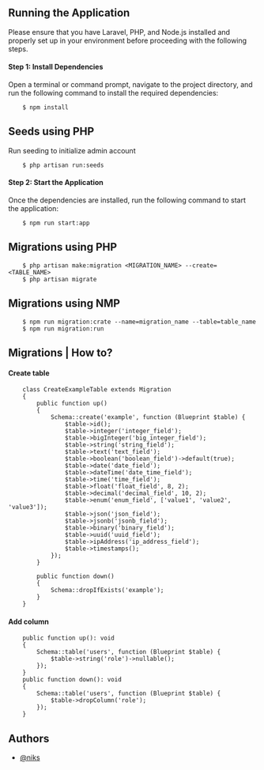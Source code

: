 ## Running the Application
Please ensure that you have Laravel, PHP, and Node.js installed and properly set up in your environment before proceeding with the following steps.

#### Step 1: Install Dependencies<br/>
Open a terminal or command prompt, navigate to the project directory, and run the following command to install the required dependencies:
```
    $ npm install
```

## Seeds using PHP
Run seeding to initialize admin account
```
    $ php artisan run:seeds
```

#### Step 2: Start the Application <br/>
Once the dependencies are installed, run the following command to start the application:
```
    $ npm run start:app
```

## Migrations using PHP
```
    $ php artisan make:migration <MIGRATION_NAME> --create=<TABLE_NAME>
    $ php artisan migrate
```

## Migrations using NMP
```
    $ npm run migration:crate --name=migration_name --table=table_name
    $ npm run migration:run 
```

## Migrations | How to?

#### Create table
```
    class CreateExampleTable extends Migration
    {
        public function up()
        {
            Schema::create('example', function (Blueprint $table) {
                $table->id();
                $table->integer('integer_field');
                $table->bigInteger('big_integer_field');
                $table->string('string_field');
                $table->text('text_field');
                $table->boolean('boolean_field')->default(true);
                $table->date('date_field');
                $table->dateTime('date_time_field');
                $table->time('time_field');
                $table->float('float_field', 8, 2);
                $table->decimal('decimal_field', 10, 2);
                $table->enum('enum_field', ['value1', 'value2', 'value3']);
                $table->json('json_field');
                $table->jsonb('jsonb_field');
                $table->binary('binary_field');
                $table->uuid('uuid_field');
                $table->ipAddress('ip_address_field');
                $table->timestamps();
            });
        }

        public function down()
        {
            Schema::dropIfExists('example');
        }
    }
```

#### Add column
```
    public function up(): void
    {
        Schema::table('users', function (Blueprint $table) {
            $table->string('role')->nullable();
        });
    }
    public function down(): void
    {
        Schema::table('users', function (Blueprint $table) {
            $table->dropColumn('role');
        });
    }
```




## Authors

- [@niks](https://github.com/kloyaa)

